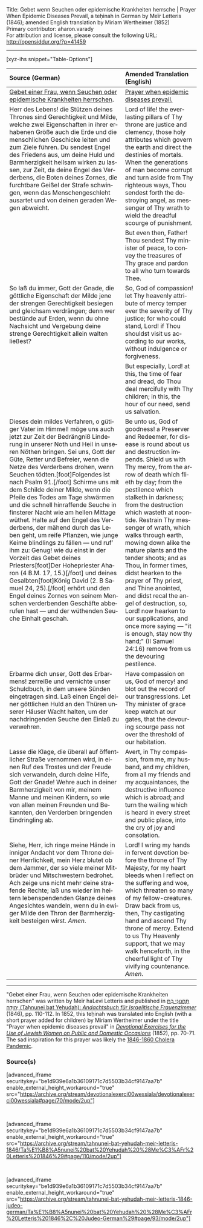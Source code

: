 <html>
<head></head>
<body>
Title: Gebet wenn Seuchen oder epidemische Krankheiten herrsche | Prayer When Epidemic Diseases Prevail, a teḥinah in German by Meïr Letteris (1846); amended English translation by Miriam Wertheimer (1852)<br />
Primary contributor: aharon.varady<br />
For attribution and license, please consult the following URL: <a href="http://opensiddur.org/?p=41459">http://opensiddur.org/?p=41459</a>
<p />
<hr />

[xyz-ihs snippet="Table-Options"]<table style="margin-left: auto; margin-right: auto;" class="draggable">
<thead><tr><th id="x" style="text-align: left;">Source (German)</th><th style="text-align: left;">Amended Translation (English)</th></tr></thead>
<tbody>
<tr><td style="vertical-align:top;">
<div class="german" lang="de">
<u>Gebet einer Frau, wenn Seuchen oder epidemische Krankheiten herrschen</u>.
</div></td>

<td style="vertical-align:top;">
<div class="english" lang="en">
<u>Prayer when epidemic diseases prevail.</u> 
</div></td></tr>


<tr><td style="vertical-align:top;">
<div class="german" lang="de">
Herr des Lebens! die Stützen deines Thrones sind Gerechtigkeit und Milde, welche zwei Eigenschaften in ihrer erhabenen Größe auch die Erde und die menschlichen Geschicke leiten und zum Ziele führen. Du sendest Engel des Friedens aus, um deine Huld und Barmherzigkeit heilsam wirken zu lassen, zur Zeit, da deine Engel des Verderbens, die Boten deines Zornes, die furchtbare Geißel der Strafe schwingen, wenn das Menschengeschleht ausartet und von deinen geraden Wegen abweicht. 
</div></td>

<td style="vertical-align:top;">
<div class="english" lang="en">
Lord of life! the everlasting pillars of Thy throne are justice and clemency, those holy attributes which govern the earth and direct the destinies of mortals. When the generations of man become corrupt and turn aside from Thy righteous ways, Thou sendest forth the destroying angel, as messenger of Thy wrath to wield the dreadful scourge of punishment.  
</div></td></tr>


<tr><td style="vertical-align:top;">
<div class="german" lang="de">

</div></td>

<td style="vertical-align:top;">
<div class="english" lang="en">
But even then, Father! Thou sendest Thy minister of peace, to convey the treasures of Thy grace and pardon to all who turn towards Thee.
</div></td></tr>


<tr><td style="vertical-align:top;">
<div class="german" lang="de">
So laß du immer, Gott der Gnade, die göttliche Eigenschaft der Milde jene der strengen Gerechtigkeit besiegen und gleichsam verdrängen; denn wer bestünde auf Erden, wenn du ohne Nachsicht und Vergebung deine strenge Gerechtigkeit allein walten ließest?
</div></td>

<td style="vertical-align:top;">
<div class="english" lang="en">
So, God of compassion! let Thy heavenly attribute of mercy temper ever the severity of Thy justice; for who could stand, Lord! if Thou shouldst visit us according to our works, without indulgence or forgiveness. 
</div></td></tr>


<tr><td style="vertical-align:top;">
<div class="german" lang="de">

</div></td>

<td style="vertical-align:top;">
<div class="english" lang="en">
But especially, Lord! 
at this, the time of fear and dread, 
do Thou deal mercifully with Thy children; 
in this, the hour of our need, 
send us salvation. 
</div></td></tr>


<tr><td style="vertical-align:top;">
<div class="german" lang="de">
Dieses dein mildes Verfahren, o gütiger Vater im Himmel! möge uns auch jetzt zur Zeit der Bedrängniß Linderung in unserer Noth und Heil in unseren Nöthen bringen. Sei uns, Gott der Güte, Retter und Befreier, wenn die Netze des Verderbens drohen, wenn Seuchen tödten.[foot]Folgendes ist nach Psalm 91.[/foot] Schirme uns mit dem Schilde deiner Milde, wenn die Pfeile des Todes am Tage shwärmen und die schnell hinraffende Seuche in finsterer Nacht wie am hellen Mittage wüthet. Halte auf den Engel des Verderbens, der mähend durch das Leben geht, um reife Pflanzen, wie junge Keime blindlings zu fällen — und ruf’ ihm zu: Genug! wie du einst in der Vorzeit das Gebet deines Priesters[foot]Der Hohepriester Aharon (4 B.M. 17, 15.)[/foot] und deines Gesalbten[foot]König David (2. B Samuel 24, 25).[/foot] erhört und den Engel deines Zornes von seinem Menschen verderbenden Geschäfte abberufen hast — und der wüthenden Seuche Einhalt geschah.
</div></td>

<td style="vertical-align:top;">
<div class="english" lang="en">
Be unto us, God of goodness! a Preserver and Redeemer, for disease is round about us and destruction impends. Shield us with Thy mercy, from the arrow of death which flieth by day; from the pestilence which stalketh in darkness; from the destruction which wasteth at noontide. Restrain Thy messenger of wrath, which walks through earth, mowing down alike the mature plants and the tender shoots; and as Thou, in former times, didst hearken to the prayer of Thy priest, and Thine anointed, and didst recal the angel of destruction, so, Lord! now hearken to our supplications, and once more saying — "it is enough, stay now thy hand;" <span class="citation">(II Samuel 24:16)</span> remove from us the devouring pestilence. 
</div></td></tr>


<tr><td style="vertical-align:top;">
<div class="german" lang="de">
Erbarme dich unser, Gott des Erbarmens! zerreiße und vernichte unser Schuldbuch, in dem unsere Sünden eingetragen sind. Laß einen Engel deiner göttlichen Huld an den Thüren unserer Häuser Wacht halten, um der nachdringenden Seuche den Einlaß zu verwehren. 
</div></td>

<td style="vertical-align:top;">
<div class="english" lang="en">
Have compassion on us, God of mercy! and blot out the record of our transgressions. Let Thy minister of grace keep watch at our gates, that the devouring scourge pass not over the threshold of our habitation. 
</div></td></tr>


<tr><td style="vertical-align:top;">
<div class="german" lang="de">
Lasse die Klage, die überall auf öffentlicher Straße vernommen wird, in einen Ruf des Trostes und der Freude sich verwandeln, durch deine Hilfe, Gott der Gnade! Wehre auch in deiner Barmherzigkeit von mir, meinem Manne und meinen Kindern, so wie von allen meinen Freunden und Bekannten, den Verderben bringenden Eindringling ab. 
</div></td>

<td style="vertical-align:top;">
<div class="english" lang="en">
Avert, in Thy compassion, from me, my husband, and my children, from all my friends and my acquaintances, the destructive influence which is abroad; and turn the wailing which is heard in every street and public place, into the cry of joy and consolation. 
</div></td></tr>


<tr><td style="vertical-align:top;">
<div class="german" lang="de">
Siehe, Herr, ich ringe meine Hände in inniger Andacht vor dem Throne deiner Herrlichkeit, mein Herz blutet ob dem Jammer, der so viele meiner Mitbrüder und Mitschwestern bedrohet. Ach zeige uns nicht mehr deine strafende Rechte; laß uns wieder im heitern lebenspendenden Glanze deines Angesichtes wandeln, wenn du in ewiger Milde den Thron der Barmherzigkeit besteigen wirst. <em>Amen</em>.
</div></td>

<td style="vertical-align:top;">
<div class="english" lang="en">
Lord! I wring my hands in fervent devotion before the throne of Thy Majesty, for my heart bleeds when I reflect on the suffering and woe, which threaten so many of my fellow-creatures. Draw back from us, then, Thy castigating hand and ascend Thy throne of mercy. Extend to us Thy Heavenly support, that we may walk henceforth, in the cheerful light of Thy vivifying countenance. <em>Amen</em>. 
</div></td></tr>
</tbody></table>

<hr />

"Gebet einer Frau, wenn Seuchen oder epidemische Krankheiten herrschen" was written by Meïr haLevi Letteris and published in <a href="/?p=41412">תָּחֲנוּנֵי בַּת יְהוּדָה (Taḥnunei bat Yehudah): <em>Andachtsbuch für Israelitische Frauenzimmer</em></a> (1846), pp. 110-112. In 1852, this teḥinah was translated into English (with a short prayer added for children) by Miriam Wertheimer under the title "Prayer when epidemic diseases prevail" in <em><a href="/?p=41448">Devotional Exercises for the Use of Jewish Women on Public and Domestic Occasions</a></em> (1852), pp. 70-71. The sad inspiration for this prayer was likely the <a href="https://en.wikipedia.org/wiki/1846–1860_cholera_pandemic">1846-1860 Cholera Pandemic</a>.

<h3>Source(s)</h3>

[advanced_iframe securitykey="be1d939e6a1b36109171c7d5503b34cf9147aa7b" enable_external_height_workaround="true" src="https://archive.org/stream/devotionalexerci00wessiala/devotionalexerci00wessiala#page/70/mode/2up"]

&nbsp;

[advanced_iframe securitykey="be1d939e6a1b36109171c7d5503b34cf9147aa7b" enable_external_height_workaround="true" src="https://archive.org/stream/tahnunei-bat-yehudah-meir-letteris-1846/Ta%E1%B8%A5nunei%20bat%20Yehudah%20%28Me%C3%AFr%20Letteris%201846%29#page/110/mode/2up"]

&nbsp;

[advanced_iframe securitykey="be1d939e6a1b36109171c7d5503b34cf9147aa7b" enable_external_height_workaround="true" src="https://archive.org/stream/tahnunei-bat-yehudah-meir-letteris-1846-judeo-german/Ta%E1%B8%A5nunei%20bat%20Yehudah%20%28Me%C3%AFr%20Letteris%201846%2C%20Judeo-German%29#page/93/mode/2up"]

&nbsp;
</body>
</html>